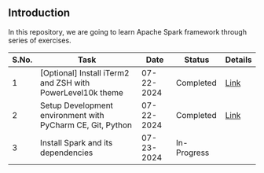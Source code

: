 ## Introduction

In this repository, we are going to learn Apache Spark framework through series of exercises. 

| S.No. | Task                                                       | Date       | Status      | Details                                                     |
|-------|------------------------------------------------------------|------------|-------------|-------------------------------------------------------------|
| 1     | [Optional] Install iTerm2 and ZSH with PowerLevel10k theme | 07-22-2024 | Completed   | [Link](./docs/setup_dev_machine.md#terminal-setup)          |
| 2     | Setup Development environment with PyCharm CE, Git, Python | 07-22-2024 | Completed   | [Link](./docs/setup_dev_machine.md#development-tools-setup) |
| 3     | Install Spark and its dependencies                         | 07-23-2024 | In-Progress |                                                             |